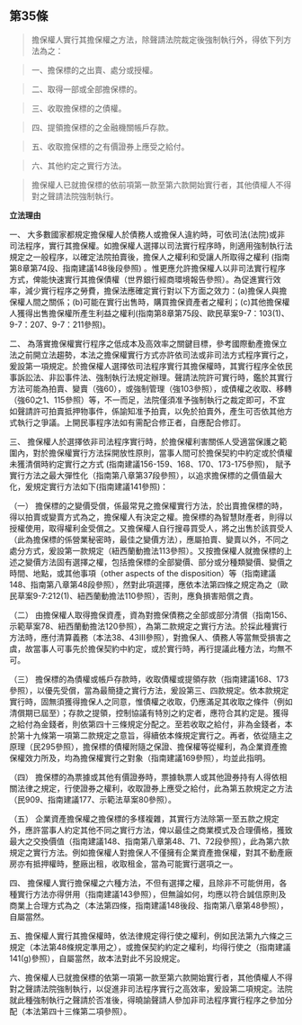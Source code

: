 ## 第35條　

>擔保權人實行其擔保權之方法，除聲請法院裁定後強制執行外，得依下列方法為之：

>一、擔保標的之出賣、處分或授權。

>二、取得一部或全部擔保標的。

>三、收取擔保標的之債權。

>四、提領擔保標的之金融機關帳戶存款。

>五、收取擔保標的之有價證券上應受之給付。

>六、其他約定之實行方法。

>擔保權人已就擔保標的依前項第一款至第六款開始實行者，其他債權人不得對之聲請法院強制執行。

**立法理由**

一、	大多數國家都規定擔保權人於債務人或擔保人違約時，可依司法(法院)或非司法程序，實行其擔保權。如擔保權人選擇以司法實行程序時，則適用強制執行法規定之一般程序，以確定法院拍賣後，擔保人之權利和受讓人所取得之權利 (指南第8章第74段、指南建議148後段參照) 。惟更應允許擔保權人以非司法實行程序方式，俾能快速實行其擔保債權（世界銀行經商環境報告參照）。為促進實行效率，減少實行程序之勞費，擔保法應確定實行對以下方面之效力：(a)擔保人與擔保權人間之關係；(b)可能在實行出售時，購買擔保資產者之權利；(c)其他擔保權人獲得出售擔保權所產生利益之權利(指南第8章第75段、歐民草案9-7：103(1)、9-7：207、9-7：211參照)。

二、	為落實擔保權實行程序之低成本及高效率之關鍵目標，參考國際動產擔保立法之前開立法趨勢，本法之擔保權實行方式亦許依司法或非司法方式程序實行之，爰設第一項規定。於擔保權人選擇依司法程序實行其擔保權時，其實行程序全依民事訴訟法、非訟事件法、強制執行法規定辦理。聲請法院許可實行時，鑑於其實行方法可能為拍賣、變賣（強60），或強制管理（強103參照），或債權之收取、移轉（強60之1、115參照）等，不一而足，法院僅須准予強制執行之裁定即可，不宜如聲請許可拍賣抵押物事件，係諭知准予拍賣，以免於拍賣外，產生可否依其他方式執行之爭議。上開民事程序法如有需配合修正者，自應配合修訂。 

三、	擔保權人於選擇依非司法程序實行時，於擔保權利害關係人受適當保護之範圍內，對於擔保權實行方法採開放性原則，當事人間可於擔保契約中約定或於債權未獲清償時約定實行之方式 (指南建議156-159、168、170、173-175參照)， 賦予實行方法之最大彈性化（指南第八章第37段參照），以追求擔保標的之價值最大化，爰規定實行方法如下(指南建議141參照)：

（一）	擔保標的之變價受償，係最常見之擔保權實行方法，於出賣擔保標的時，得以拍賣或變賣方式為之，擔保權人有決定之權。擔保標的為智慧財產者，則得以授權使用，取得權利金受償之。又擔保權人自行搜尋買受人，將之出售於該買受人（此為擔保標的係營業秘密時，最佳之變價方法），應屬拍賣、變賣以外，不同之處分方式，爰設第一款規定（紐西蘭動擔法113參照）。又按擔保權人就擔保標的上述之變價方法固有選擇之權，包括擔保標的全部變價、部分或分種類變價、變價之時間、地點，或其他事項（other aspects of the disposition）等（指南建議148、指南第八章第48段參照），然對此項選擇，應依本法第四條之規定為之（歐民草案9-7:212(1)、紐西蘭動擔法110參照），否則，應負損害賠償之責。

（二）	由擔保權人取得擔保資產，資為對擔保債務之全部或部分清償（指南156、示範草案78、紐西蘭動擔法120參照），為第二款規定之實行方法。於採此種實行方法時，應付清算義務（本法38、43III參照），對擔保人、債務人等當無受損害之虞，故當事人可事先於擔保契約中約定，或於實行時，再行提議此種方法，均無不可。

（三）	擔保標的為債權或帳戶存款時，收取債權或提領存款（指南建議168、173參照），以優先受償，當為最簡捷之實行方法，爰設第三、四款規定。依本款規定實行時，固無須獲得擔保人之同意，惟債權之收取，仍應滿足其收取之條件（例如清償期已屆至）；存款之提領，控制協議有特別之約定者，應符合其約定是。獲得之給付為金錢者，則依第四十三條規定分配之。至若收取之給付，非為金錢者，本於第十九條第一項第二款規定之意旨，得續依本條規定實行之。再者，依從隨主之原理（民295參照），擔保標的債權附隨之保證、擔保權等從權利，為企業資產擔保權效力所及，均為擔保權實行之對象（指南建議169參照），均並此指明。

（四）	擔保標的為票據或其他有價證券時，票據執票人或其他證券持有人得依相關法律之規定，行使證券之權利，收取證券上應受之給付，此為第五款規定之方法（民909、指南建議177、示範法草案80參照）。

（五）	企業資產擔保權之擔保標的多樣複雜，其實行方法除第一至五款之規定外，應許當事人約定其他不同之實行方法，俾以最佳之商業模式及合理價格，獲致最大之交換價值（指南建議148、指南第八章第48、71、72段參照），此為第六款規定之實行方法。例如擔保權人對擔保人不僅擁有企業資產擔保權，對其不動產廠房亦有抵押權時，整廠出租，收取租金，當為可能實行選項之一。

四、	擔保權人實行擔保權之六種方法，不但有選擇之權，且除非不可能併用，各種實行方法亦得併用（指南建議143參照），但無論如何，均應以符合誠信原則及商業上合理方式為之（本法第四條，指南建議148後段、指南第八章第48參照），自屬當然。

五、擔保權人實行其擔保權時，依法律規定得行使之權利，例如民法第九六條之三規定（本法第48條規定準用之），或擔保契約約定之權利，均得行使之（指南建議141(g)參照），自屬當然，故本法對此不另設規定。

六、擔保權人已就擔保標的依第一項第一款至第六款開始實行者，其他債權人不得對之聲請法院強制執行，以促進非司法程序實行之高效率，爰設第二項規定。法院就此種強制執行之聲請於否准後，得曉諭聲請人參加非司法程序實行程序之參加分配（本法第四十三條第二項參照）。

